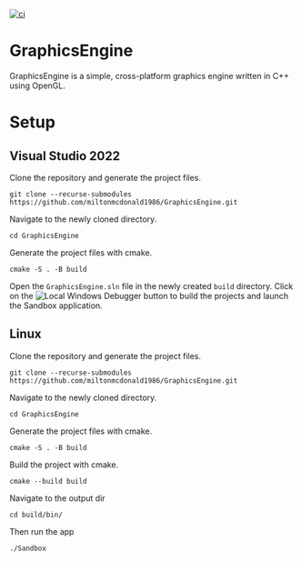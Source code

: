 [![ci](https://github.com/miltonmcdonald1986/GraphicsEngine/actions/workflows/cmake-multi-platform.yml/badge.svg)](https://github.com/miltonmcdonald1986/GraphicsEngine/actions/workflows/cmake-multi-platform.yml)

# GraphicsEngine
GraphicsEngine is a simple, cross-platform graphics engine written in C++ using OpenGL.

# Setup
## Visual Studio 2022
Clone the repository and generate the project files.
```
git clone --recurse-submodules https://github.com/miltonmcdonald1986/GraphicsEngine.git
```

Navigate to the newly cloned directory.
```
cd GraphicsEngine
```

Generate the project files with cmake.
```
cmake -S . -B build
```

Open the `GraphicsEngine.sln` file in the newly created `build` directory.
Click on the ![Local Windows Debugger](https://github.com/user-attachments/assets/22cff59f-24af-4d5a-b2e7-e63fcfe5510a) button to build the projects and launch the Sandbox application.

## Linux
Clone the repository and generate the project files.
```
git clone --recurse-submodules https://github.com/miltonmcdonald1986/GraphicsEngine.git
```

Navigate to the newly cloned directory.
```
cd GraphicsEngine
```

Generate the project files with cmake.
```
cmake -S . -B build
```

Build the project with cmake.
```
cmake --build build
```

Navigate to the output dir
```
cd build/bin/
```

Then run the app
```
./Sandbox
```
